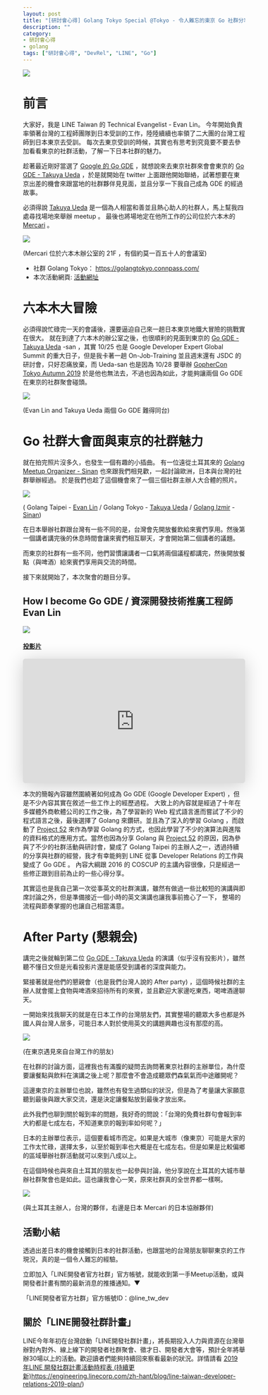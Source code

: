 ```yaml
---
layout: post
title: "[研討會心得] Golang Tokyo Special @Tokyo - 令人難忘的東京 Go 社群分享經驗"
description: ""
category: 
- 研討會心得
- golang
tags: ["研討會心得", "DevRel", "LINE", "Go"]
---
```


![](../images/2019/1024_1.JPG)

# 前言

大家好，我是 LINE Taiwan 的 Technical Evangelist - Evan Lin。 今年開始負責率領著台灣的工程師團隊到日本受訓的工作，陸陸續續也率領了二大團的台灣工程師到日本東京去受訓。 每次去東京受訓的時候，其實也有思考到究竟要不要去參加看看東京的社群活動，了解一下日本社群的魅力。

趁著最近剛好當選了 [Google 的 Go GDE](https://www.evanlin.com/gde-go/) ，就想說來去東京社群來會會東京的 [Go GDE - Takuya Ueda](https://developers.google.com/community/experts/directory/profile/profile-takuya_ueda) ，於是就開始在 twitter 上面跟他開始聯絡，試著想要在東京出差的機會來跟當地的社群夥伴見見面，並且分享一下我自己成為 GDE 的經過故事。

必須得說  [Takuya Ueda](https://developers.google.com/community/experts/directory/profile/profile-takuya_ueda)  是一個為人相當和善並且熱心助人的社群人，馬上幫我四處尋找場地來舉辦 meetup 。 最後也將場地定在他所工作的公司位於六本木的 [Mercari](https://www.mercari.com/) 。

![](../images/2019/1024_2.JPG)

(Mercari 位於六本木辦公室的 21F ，有個約莫一百五十人的會議室)

- 社群 Golang  Tokyo： <https://golangtokyo.connpass.com/>
- 本次活動網頁:  [活動網址](https://golangtokyo.connpass.com/event/150891/)

# 六本木大冒險

必須得說忙碌完一天的會議後，還要逼迫自己來一趟日本東京地鐵大冒險的挑戰實在很大。 就在到達了六本木的辦公室之後，也很順利的見面到東京的 [Go GDE - Takuya Ueda](https://developers.google.com/community/experts/directory/profile/profile-takuya_ueda) -san ，其實 10/25 也是 Google Developer Expert Global Summit 的重大日子，但是我卡著一趟 On-Job-Training 並且週末還有 JSDC 的研討會，只好忍痛放棄，而 Ueda-san 也是因為 10/28 要舉辦 [GopherCon Tokyo Autumn 2019](https://gocon.jp/) 於是他也無法去，不過也因為如此，才能夠讓兩個 Go GDE 在東京的社群聚會碰頭。

![](../images/2019/1024_3.JPG)

(Evan Lin and Takuya Ueda 兩個 Go GDE 難得同台)

# Go 社群大會面與東京的社群魅力

就在拍完照片沒多久，也發生一個有趣的小插曲。  有一位遠從土耳其來的 [Golang Meetup Organizer - Sinan](https://twitter.com/unicod3) 也來跟我們相見歡，一起討論歐洲，日本與台灣的社群舉辦經過。 於是我們也趁了這個機會來了一個三個社群主辦人大合體的照片。

![](../images/2019/1024_4.JPG)

( Golang Taipei - [Evan Lin](https://twitter.com/Evan_Lin) / Golang Tokyo -  [Takuya Ueda](https://twitter.com/tenntenn) / [Golang Izmir](https://twitter.com/IzmirGophers) - [Sinan](https://twitter.com/unicod3))

在日本舉辦社群跟台灣有一些不同的是，台灣會先開放餐飲給來賓們享用。然後第一個講者講完後的休息時間會讓來賓們相互聊天，才會開始第二個講者的議題。

而東京的社群有一些不同，他們習慣讓講者一口氣將兩個議程都講完，然後開放餐點（與啤酒）給來賓們享用與交流的時間。

接下來就開始了，本次聚會的題目分享。

## How I become Go GDE / 資深開發技術推廣工程師 Evan Lin

![](../images/2019/1024_51.JPG)

#### [投影片](https://speakerdeck.com/kkdai/how-i-become-go-gde)

<iframe class="speakerdeck-iframe" frameborder="0" src="https://speakerdeck.com/player/fa666bfd5f444ab8b939f7bc38f6bce9" title="How I become Go GDE" allowfullscreen="true" style="border: 0px; background: padding-box padding-box rgba(0, 0, 0, 0.1); margin: 0px; padding: 0px; border-radius: 6px; box-shadow: rgba(0, 0, 0, 0.2) 0px 5px 40px; width: 100%; height: auto; aspect-ratio: 560 / 314;" data-ratio="1.78343949044586"></iframe>

本次的簡報內容雖然圍繞著如何成為 Go GDE (Google Developer Expert) ，但是不少內容其實在敘述一些工作上的經歷過程。 大致上的內容就是經過了十年在多媒體外商軟體公司的工作之後，為了學習新的 Web 程式語言進而嘗試了不少的程式語言之後，最後選擇了 Golang 來鑽研。並且為了深入的學習 Golang ，而啟動了 [Project 52](https://github.com/kkdai/project52) 來作為學習 Golang 的方式，也因此學習了不少的演算法與進階的資料格式的應用方式。當然也因為分享 Golang 與 [Project 52](https://github.com/kkdai/project52) 的原因，因為參與了不少的社群活動與研討會，變成了 Golang Taipei 的主辦人之一，透過持續的分享與社群的經營，我才有幸能夠到 LINE 從事 Developer Relations 的工作與變成了 Go GDE  。 內容大綱跟 2016 的 COSCUP 的主講內容很像，只是經過一些修正跟到目前為止的一些心得分享。

其實這也是我自己第一次從事英文的社群演講，雖然有做過一些比較短的演講與即席討論之外，但是準備接近一個小時的英文演講也讓我事前擔心了一下， 整場的流程與節奏掌握的也讓自己相當滿意。

# After Party (懇親会)

講完之後就輪到第二位 [Go GDE - Takuya Ueda](https://developers.google.com/community/experts/directory/profile/profile-takuya_ueda)  的演講（似乎沒有投影片），雖然聽不懂日文但是光看投影片還是能感受到講者的深度與能力。

緊接著就是他們的懇親會（也是我們台灣人說的 After party) ，這個時候社群的主辦人就會擺上食物與啤酒來招待所有的來賓，並且歡迎大家邊吃東西，喝啤酒邊聊天。

一開始來找我聊天的就是在日本工作的台灣朋友們，其實整場的聽眾大多也都是外國人與台灣人居多，可能日本人對於使用英文的講題興趣也沒有那麼的高。

![](../images/2019/1024_6.JPG)

(在東京遇見來自台灣工作的朋友)

在社群的討論方面，這裡我也有滿腹的疑問去詢問著東京社群的主辦單位，為什麼要讓餐點與飲料在演講之後上呢？那麼會不會造成聽眾們森氣氣而中途離開呢？

這邊東京的主辦單位也說，雖然也有發生過類似的狀況，但是為了考量讓大家願意聽到最後與跟大家交流，還是決定讓餐點放到最後才放出來。

此外我們也聊到關於報到率的問題，我好奇的問說：「台灣的免費社群句會報到率大約都是七成左右，不知道東京的報到率如何呢？」

日本的主辦單位表示，這個要看城市而定。如果是大城市（像東京）可能是大家的工作太忙碌，選擇太多，以至於報到率也大概是在七成左右。但是如果是比較偏鄉的區域舉辦社群活動就可以來到八成以上。

在這個時候也與來自土耳其的朋友也一起參與討論，他分享說在土耳其的大城市舉辦社群聚會也是如此。這也讓我會心一笑，原來社群真的全世界都一樣啊。

![](../images/2019/1024_7.JPG)

(與土耳其主辦人，台灣的夥伴，右邊是日本 Mercari 的日本協辦夥伴)

## 活動小結

透過出差日本的機會接觸到日本的社群活動，也跟當地的台灣朋友聊聊東京的工作現況，真的是一個令人難忘的經驗。

立即加入「LINE開發者官方社群」官方帳號，就能收到第一手Meetup活動，或與開發者計畫有關的最新消息的推播通知。▼

「LINE開發者官方社群」官方帳號ID：@line_tw_dev

## 關於「LINE開發社群計畫」

LINE今年年初在台灣啟動「LINE開發社群計畫」，將長期投入人力與資源在台灣舉辦對內對外、線上線下的開發者社群聚會、徵才日、開發者大會等，預計全年將舉辦30場以上的活動。歡迎讀者們能夠持續回來察看最新的狀況。詳情請看 [2019 年LINE 開發社群計畫活動時程表 (持續更新)](https://engineering.linecorp.com/zh-hant/blog/line-taiwan-developer-relations-2019-plan/)<https://engineering.linecorp.com/zh-hant/blog/line-taiwan-developer-relations-2019-plan/>)
